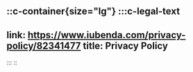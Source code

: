::c-container{size="lg"}
  :::c-legal-text
  ---
  link: https://www.iubenda.com/privacy-policy/82341477
  title: Privacy Policy
  ---
  :::
::
